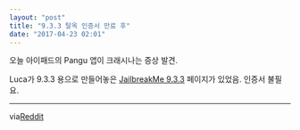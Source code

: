 ```yaml
---
layout: "post"
title: "9.3.3 탈옥 인증서 만료 후"
date: "2017-04-23 02:01"
---
```


오늘 아이패드의 Pangu 앱이 크래시나는 증상 발견.

Luca가 9.3.3 용으로 만들어놓은 [JailbreakMe 9.3.3](https://jbme.qwertyoruiop.com) 페이지가 있었음. 인증서 불필요.

- - -

via[Reddit](https://www.reddit.com/r/jailbreak/comments/61ss6h/question_pangu_933_renew_1_year_certificate/?st=j1sy4qe1&sh=1013f8c7)
